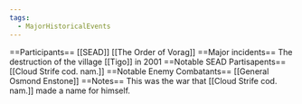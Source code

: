 ```yaml
---
tags:
  - MajorHistoricalEvents
---
```

==Participants==
[[SEAD]]
[[The Order of Vorag]]
==Major incidents==
The destruction of the village [[Tigo]] in 2001
==Notable SEAD Partisapents==
[[Cloud Strife cod. nam.]]
==Notable Enemy Combatants==
[[General Osmond Enstone]]
==Notes==
This was the war that [[Cloud Strife cod. nam.]] made a name for himself.